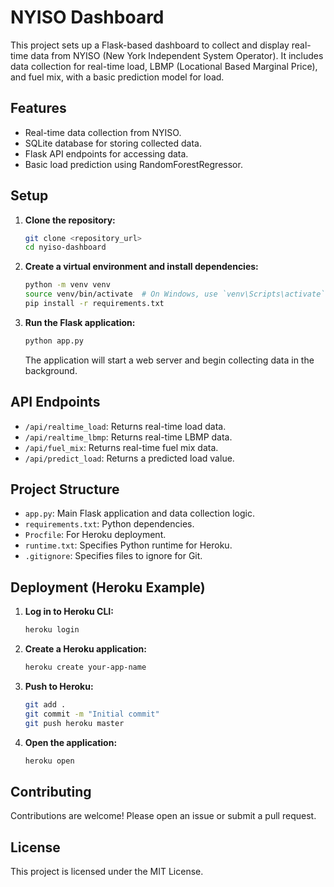 # NYISO Dashboard

This project sets up a Flask-based dashboard to collect and display real-time data from NYISO (New York Independent System Operator). It includes data collection for real-time load, LBMP (Locational Based Marginal Price), and fuel mix, with a basic prediction model for load.

## Features

- Real-time data collection from NYISO.
- SQLite database for storing collected data.
- Flask API endpoints for accessing data.
- Basic load prediction using RandomForestRegressor.

## Setup

1.  **Clone the repository:**

    ```bash
    git clone <repository_url>
    cd nyiso-dashboard
    ```

2.  **Create a virtual environment and install dependencies:**

    ```bash
    python -m venv venv
    source venv/bin/activate  # On Windows, use `venv\Scripts\activate`
    pip install -r requirements.txt
    ```

3.  **Run the Flask application:**

    ```bash
    python app.py
    ```

    The application will start a web server and begin collecting data in the background.

## API Endpoints

- `/api/realtime_load`: Returns real-time load data.
- `/api/realtime_lbmp`: Returns real-time LBMP data.
- `/api/fuel_mix`: Returns real-time fuel mix data.
- `/api/predict_load`: Returns a predicted load value.

## Project Structure

- `app.py`: Main Flask application and data collection logic.
- `requirements.txt`: Python dependencies.
- `Procfile`: For Heroku deployment.
- `runtime.txt`: Specifies Python runtime for Heroku.
- `.gitignore`: Specifies files to ignore for Git.

## Deployment (Heroku Example)

1.  **Log in to Heroku CLI:**

    ```bash
    heroku login
    ```

2.  **Create a Heroku application:**

    ```bash
    heroku create your-app-name
    ```

3.  **Push to Heroku:**

    ```bash
    git add .
    git commit -m "Initial commit"
    git push heroku master
    ```

4.  **Open the application:**

    ```bash
    heroku open
    ```

## Contributing

Contributions are welcome! Please open an issue or submit a pull request.

## License

This project is licensed under the MIT License.


